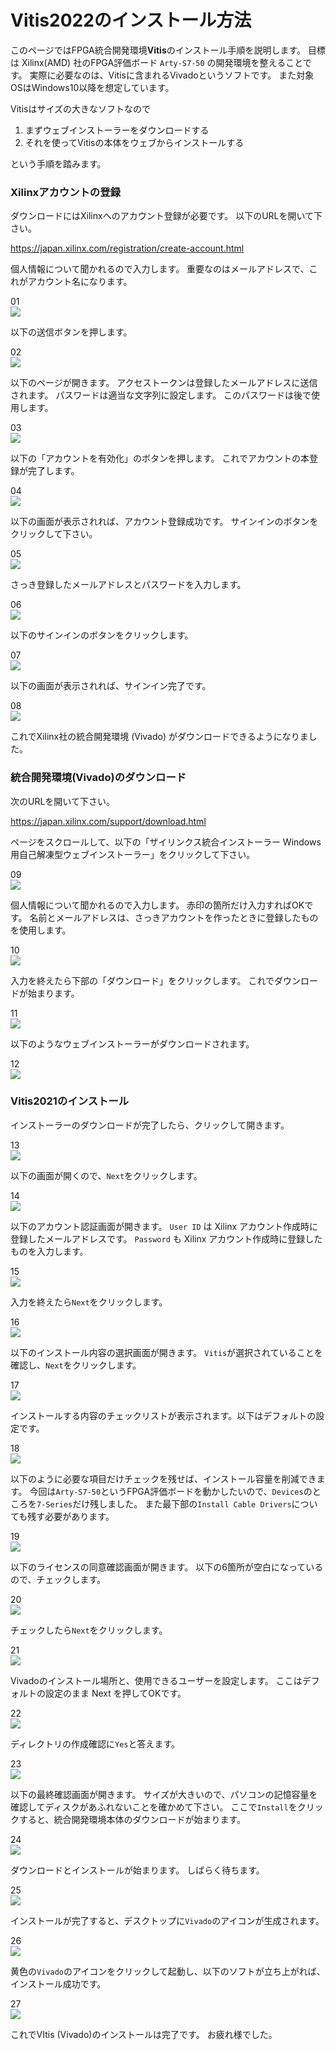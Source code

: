 # Vitis2022のインストール方法

このページではFPGA統合開発環境**Vitis**のインストール手順を説明します。
目標は Xilinx(AMD) 社のFPGA評価ボード `Arty-S7-50` の開発環境を整えることです。
実際に必要なのは、Vitisに含まれるVivadoというソフトです。
また対象OSはWindows10以降を想定しています。

Vitisはサイズの大きなソフトなので

1. まずウェブインストーラーをダウンロードする
2. それを使ってVitisの本体をウェブからインストールする

という手順を踏みます。

### Xilinxアカウントの登録

ダウンロードにはXilinxへのアカウント登録が必要です。
以下のURLを開いて下さい。

<https://japan.xilinx.com/registration/create-account.html>

個人情報について聞かれるので入力します。
重要なのはメールアドレスで、これがアカウント名になります。

01  
![ ](001.png)

以下の送信ボタンを押します。

02  
![ ](002.png)

以下のページが開きます。
アクセストークンは登録したメールアドレスに送信されます。
パスワードは適当な文字列に設定します。
このパスワードは後で使用します。

03  
![ ](003.png)

以下の「アカウントを有効化」のボタンを押します。
これでアカウントの本登録が完了します。

04  
![ ](004.png)

以下の画面が表示されれば、アカウント登録成功です。
サインインのボタンをクリックして下さい。

05  
![ ](005.png)

さっき登録したメールアドレスとパスワードを入力します。

06  
![ ](006.png)

以下のサインインのボタンをクリックします。

07  
![ ](007.png)

以下の画面が表示されれば、サインイン完了です。

08  
![ ](008.png)

これでXilinx社の統合開発環境 (Vivado) がダウンロードできるようになりました。

### 統合開発環境(Vivado)のダウンロード

次のURLを開いて下さい。

<https://japan.xilinx.com/support/download.html>

ページをスクロールして、以下の「ザイリンクス統合インストーラー Windows用自己解凍型ウェブインストーラー」をクリックして下さい。

09  
![ ](009.png)

個人情報について聞かれるので入力します。
赤印の箇所だけ入力すればOKです。
名前とメールアドレスは、さっきアカウントを作ったときに登録したものを使用します。

10  
![ ](010.png)

入力を終えたら下部の「ダウンロード」をクリックします。
これでダウンロードが始まります。

11  
![ ](011.png)

以下のようなウェブインストーラーがダウンロードされます。

12  
![ ](012.png)

### Vitis2021のインストール

インストーラーのダウンロードが完了したら、クリックして開きます。

13  
![ ](013.png)

以下の画面が開くので、`Next`をクリックします。

14  
![ ](014.png)

以下のアカウント認証画面が開きます。
`User ID` は Xilinx アカウント作成時に登録したメールアドレスです。
`Password` も Xilinx アカウント作成時に登録したものを入力します。

15  
![ ](015.png)

入力を終えたら`Next`をクリックします。

16  
![ ](016.png)

以下のインストール内容の選択画面が開きます。
`Vitis`が選択されていることを確認し、`Next`をクリックします。

17  
![ ](017.png)

インストールする内容のチェックリストが表示されます。以下はデフォルトの設定です。

18  
![ ](018.png)

以下のように必要な項目だけチェックを残せば、インストール容量を削減できます。
今回は`Arty-S7-50`というFPGA評価ボードを動かしたいので、`Devices`のところを`7-Series`だけ残しました。
また最下部の`Install Cable Drivers`についても残す必要があります。

19  
![ ](019.png)

以下のライセンスの同意確認画面が開きます。
以下の6箇所が空白になっているので、チェックします。

20  
![ ](020.png)

チェックしたら`Next`をクリックします。

21  
![ ](021.png)

Vivadoのインストール場所と、使用できるユーザーを設定します。
ここはデフォルトの設定のまま Next を押してOKです。

22  
![ ](022.png)

ディレクトリの作成確認に`Yes`と答えます。

23  
![ ](023.png)

以下の最終確認画面が開きます。
サイズが大きいので、パソコンの記憶容量を確認してディスクがあふれないことを確かめて下さい。
ここで`Install`をクリックすると、統合開発環境本体のダウンロードが始まります。

24  
![ ](024.png)

ダウンロードとインストールが始まります。
しばらく待ちます。

25  
![ ](025.png)

インストールが完了すると、デスクトップに`Vivado`のアイコンが生成されます。

26  
![ ](026.png)

黄色の`Vivado`のアイコンをクリックして起動し、以下のソフトが立ち上がれば、インストール成功です。

27  
![ ](027.png)

これでVItis (Vivado)のインストールは完了です。
お疲れ様でした。
